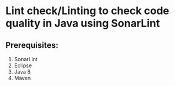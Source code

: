 # Lint check/Linting to check code quality in Java using SonarLint

## Prerequisites:
1. SonarLint
2. Eclipse
3. Java 8
4. Maven